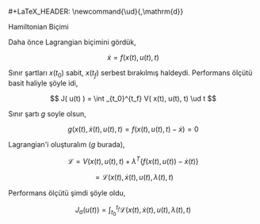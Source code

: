 #+LaTeX_HEADER: \newcommand{\ud}{\,\mathrm{d}}

Hamiltonian Biçimi 

Daha önce Lagrangian biçimini gördük,

$$
\dot{x} = f( x(t), u(t), t )
$$

Sınır şartları $x(t_0)$ sabit, $x(t_f)$ serbest bırakılmış
haldeydi. Performans ölçütü basit haliyle şöyle idi,

$$
J( u(t) ) = \int _{t_0}^{t_f} V( x(t), u(t), t) \ud t
$$

Sınır şartı $g$ soyle olsun,

$$
g(x(t), \dot{x}(t), u(t), t) = f( x(t), u(t), t) - \dot{x}) = 0
$$

Lagrangian'i oluşturalım ($g$ burada), 

$$
\mathcal{L} = V( x(t), u(t), t) +  \lambda^T \{ f( x(t), u(t) ) - \dot{x}(t) \}
$$

$$
= \mathcal{L}( x(t), \dot{x}(t), u(t), \lambda(t), t)
$$

Performans ölçütü şimdi şöyle oldu,

$$
J_a(u(t)) = \int _{t_0}^{t_f} \mathcal{L}( x(t), \dot{x}(t), u(t), \lambda(t), t)
$$





